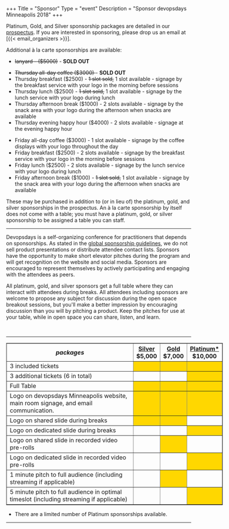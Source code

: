 +++
Title = "Sponsor"
Type = "event"
Description = "Sponsor devopsdays Minneapolis 2018"
+++

Platinum, Gold, and Silver sponsorship packages are detailed in our <a href="https://assets.devopsdays.org/events/2018/minneapolis/devopsdays-minneapolis-2018-prospectus.pdf">prospectus</a>. If you are interested in sponsoring, please drop us an email at [{{< email_organizers >}}].

Additional à la carte sponsorships are available:

<ul>
<li><strike>lanyard - ($5000)</strike> - <b>SOLD OUT</b>
</ul>

<ul>
<li><strike>Thursday all-day coffee ($3000) </strike> - <b>SOLD OUT</b>
<li>Thursday breakfast ($2500) - <strike>1 slot sold,</strike> 1 slot available - signage by the breakfast service with your logo in the morning before sessions
<li>Thursday lunch ($2500) - <strike>1 slot sold,</strike> 1 slot available - signage by the lunch service with your logo during lunch
<li>Thursday afternoon break ($1000) - 2 slots available - signage by the snack area with your logo during the afternoon when snacks are available
<li>Thursday evening happy hour ($4000) - 2 slots available - signage at the evening happy hour
</ul>

<ul>
<li>Friday all-day coffee ($3000) - 1 slot available - signage by the coffee displays with your logo throughout the day
<li>Friday breakfast ($2500) - 2 slots available - signage by the breakfast service with your logo in the morning before sessions
<li>Friday lunch ($2500) - 2 slots available - signage by the lunch service with your logo during lunch
<li>Friday afternoon break ($1000) - <strike>1 slot sold,</strike> 1 slot available - signage by the snack area with your logo during the afternoon when snacks are available
</ul>

These may be purchased in addition to (or in lieu of) the platinum, gold, and silver sponsorships in the prospectus. An à la carte sponsorship by itself does not come with a table; you must have a platinum, gold, or silver sponsorship to be assigned a table you can staff.

<hr>

Devopsdays is a self-organizing conference for practitioners that depends on sponsorships. As stated in the [global sponsorship guidelines](https://www.devopsdays.org/sponsor/), we do not sell product presentations or distribute attendee contact lists. Sponsors have the opportunity to make short elevator pitches during the program and will get recognition on the website and social media. Sponsors are encouraged to represent themselves by actively participating and engaging with the attendees as peers.

All platinum, gold, and silver sponsors get a full table where they can interact with attendees during breaks. All attendees including sponsors are welcome to propose any subject for discussion during the open space breakout sessions, but you'll make a better impression by encouraging discussion than you will by pitching a product. Keep the pitches for use at your table, while in open space you can share, listen, and learn.

<br>
<hr/>

<div style="width:590px">
<table border=1 cellspacing=1>
  <tr>
    <th><i>packages</i></th>
    <th><center><b><u>Silver</u><br>$5,000</b></center></th>
    <th><center><b><u>Gold</u><br>$7,000</b></center></th>
    <th><center><b><u>Platinum*</u><br>$10,000</b></center></th>
  </tr>
<tr><td>3 included tickets</td><td bgcolor="gold">&nbsp;</td><td bgcolor="gold">&nbsp;</td><td bgcolor="gold">&nbsp;</td></tr>
<tr><td>3 additional tickets (6 in total)</td><td>&nbsp;</td><td>&nbsp;</td><td bgcolor="gold">&nbsp;</td></tr>
<tr><td>Full Table</td><td bgcolor="gold">&nbsp;</td><td bgcolor="gold">&nbsp;</td><td bgcolor="gold">&nbsp;</td></tr>
<tr><td>Logo on devopsdays Minneapolis website, main room signage, and email communication.</td><td bgcolor="gold">&nbsp;</td><td bgcolor="gold">&nbsp;</td><td bgcolor="gold">&nbsp;</td></tr>
<tr><td>Logo on shared slide during breaks</td><td bgcolor="gold">&nbsp;</td><td bgcolor="gold">&nbsp;</td><td>&nbsp;</td></tr>
<tr><td>Logo on dedicated slide during breaks</td><td>&nbsp;</td><td>&nbsp;</td><td bgcolor="gold">&nbsp;</td></tr>
<tr><td>Logo on shared slide in recorded video pre-rolls</td><td>&nbsp;</td><td bgcolor="gold">&nbsp;</td><td>&nbsp;</td></tr>
<tr><td>Logo on dedicated slide in recorded video pre-rolls</td><td>&nbsp;</td><td>&nbsp;</td><td bgcolor="gold">&nbsp;</td></tr>
<tr><td>1 minute pitch to full audience (including streaming if applicable)</td><td>&nbsp;</td><td bgcolor="gold">&nbsp;</td><td>&nbsp;</td></tr>
<tr><td>5 minute pitch to full audience in optimal timeslot (including streaming if applicable)</td><td>&nbsp;</td><td>&nbsp;</td><td bgcolor="gold">&nbsp;</td></tr>
</table>

* There are a limited number of Platinum sponsorships available.

</div>

<hr/>
